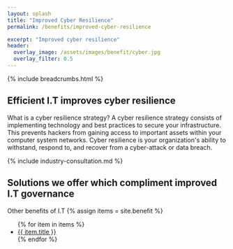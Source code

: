 ```yaml
---
layout: splash 
title: "Improved Cyber Resilience"
permalink: /benefits/improved-cyber-resilience

excerpt: "Improved cyber resilience"
header:
  overlay_image: /assets/images/benefit/cyber.jpg
  overlay_filter: 0.5 
---
```


{% include breadcrumbs.html %}

## Efficient I.T improves cyber resilience

What is a cyber resilience strategy?
A cyber resilience strategy consists of implementing technology and best practices to secure your infrastructure. This prevents hackers from gaining access to important assets within your computer system networks. Cyber resilience is your organization's ability to withstand, respond to, and recover from a cyber-attack or data breach.

{% include industry-consultation.md %}

## Solutions we offer which compliment improved I.T governance


Other benefits of I.T
{% assign items = site.benefit %}
<ul class="">
    {% for item in items %}
        <li><a href="{{ item.url }}">{{ item.title }}</a></li>
    {% endfor %}
</ul>